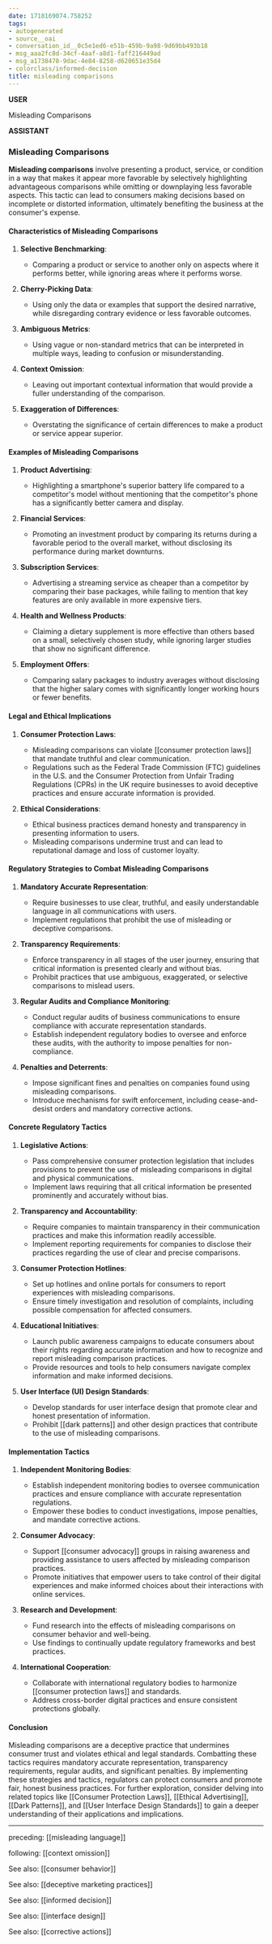 ```yaml
---
date: 1718169074.758252
tags:
- autogenerated
- source__oai
- conversation_id__0c5e1ed6-e51b-459b-9a98-9d69bb493b18
- msg_aaa2fc8d-34cf-4aaf-a8d1-faff216449ad
- msg_a1738478-9dac-4e84-8258-d620651e35d4
- colorclass/informed-decision
title: misleading comparisons
---
```


**USER**

Misleading Comparisons


**ASSISTANT**

### Misleading Comparisons

**Misleading comparisons** involve presenting a product, service, or condition in a way that makes it appear more favorable by selectively highlighting advantageous comparisons while omitting or downplaying less favorable aspects. This tactic can lead to consumers making decisions based on incomplete or distorted information, ultimately benefiting the business at the consumer's expense.

#### Characteristics of Misleading Comparisons

1. **Selective Benchmarking**:
   - Comparing a product or service to another only on aspects where it performs better, while ignoring areas where it performs worse.
   
2. **Cherry-Picking Data**:
   - Using only the data or examples that support the desired narrative, while disregarding contrary evidence or less favorable outcomes.
   
3. **Ambiguous Metrics**:
   - Using vague or non-standard metrics that can be interpreted in multiple ways, leading to confusion or misunderstanding.
   
4. **Context Omission**:
   - Leaving out important contextual information that would provide a fuller understanding of the comparison.
   
5. **Exaggeration of Differences**:
   - Overstating the significance of certain differences to make a product or service appear superior.

#### Examples of Misleading Comparisons

1. **Product Advertising**:
   - Highlighting a smartphone's superior battery life compared to a competitor's model without mentioning that the competitor's phone has a significantly better camera and display.
   
2. **Financial Services**:
   - Promoting an investment product by comparing its returns during a favorable period to the overall market, without disclosing its performance during market downturns.
   
3. **Subscription Services**:
   - Advertising a streaming service as cheaper than a competitor by comparing their base packages, while failing to mention that key features are only available in more expensive tiers.
   
4. **Health and Wellness Products**:
   - Claiming a dietary supplement is more effective than others based on a small, selectively chosen study, while ignoring larger studies that show no significant difference.
   
5. **Employment Offers**:
   - Comparing salary packages to industry averages without disclosing that the higher salary comes with significantly longer working hours or fewer benefits.

#### Legal and Ethical Implications

1. **Consumer Protection Laws**:
   - Misleading comparisons can violate [[consumer protection laws]] that mandate truthful and clear communication.
   - Regulations such as the Federal Trade Commission (FTC) guidelines in the U.S. and the Consumer Protection from Unfair Trading Regulations (CPRs) in the UK require businesses to avoid deceptive practices and ensure accurate information is provided.

2. **Ethical Considerations**:
   - Ethical business practices demand honesty and transparency in presenting information to users.
   - Misleading comparisons undermine trust and can lead to reputational damage and loss of customer loyalty.

#### Regulatory Strategies to Combat Misleading Comparisons

1. **Mandatory Accurate Representation**:
   - Require businesses to use clear, truthful, and easily understandable language in all communications with users.
   - Implement regulations that prohibit the use of misleading or deceptive comparisons.

2. **Transparency Requirements**:
   - Enforce transparency in all stages of the user journey, ensuring that critical information is presented clearly and without bias.
   - Prohibit practices that use ambiguous, exaggerated, or selective comparisons to mislead users.

3. **Regular Audits and Compliance Monitoring**:
   - Conduct regular audits of business communications to ensure compliance with accurate representation standards.
   - Establish independent regulatory bodies to oversee and enforce these audits, with the authority to impose penalties for non-compliance.

4. **Penalties and Deterrents**:
   - Impose significant fines and penalties on companies found using misleading comparisons.
   - Introduce mechanisms for swift enforcement, including cease-and-desist orders and mandatory corrective actions.

#### Concrete Regulatory Tactics

1. **Legislative Actions**:
   - Pass comprehensive consumer protection legislation that includes provisions to prevent the use of misleading comparisons in digital and physical communications.
   - Implement laws requiring that all critical information be presented prominently and accurately without bias.

2. **Transparency and Accountability**:
   - Require companies to maintain transparency in their communication practices and make this information readily accessible.
   - Implement reporting requirements for companies to disclose their practices regarding the use of clear and precise comparisons.

3. **Consumer Protection Hotlines**:
   - Set up hotlines and online portals for consumers to report experiences with misleading comparisons.
   - Ensure timely investigation and resolution of complaints, including possible compensation for affected consumers.

4. **Educational Initiatives**:
   - Launch public awareness campaigns to educate consumers about their rights regarding accurate information and how to recognize and report misleading comparison practices.
   - Provide resources and tools to help consumers navigate complex information and make informed decisions.

5. **User Interface (UI) Design Standards**:
   - Develop standards for user interface design that promote clear and honest presentation of information.
   - Prohibit [[dark patterns]] and other design practices that contribute to the use of misleading comparisons.

#### Implementation Tactics

1. **Independent Monitoring Bodies**:
   - Establish independent monitoring bodies to oversee communication practices and ensure compliance with accurate representation regulations.
   - Empower these bodies to conduct investigations, impose penalties, and mandate corrective actions.

2. **Consumer Advocacy**:
   - Support [[consumer advocacy]] groups in raising awareness and providing assistance to users affected by misleading comparison practices.
   - Promote initiatives that empower users to take control of their digital experiences and make informed choices about their interactions with online services.

3. **Research and Development**:
   - Fund research into the effects of misleading comparisons on consumer behavior and well-being.
   - Use findings to continually update regulatory frameworks and best practices.

4. **International Cooperation**:
   - Collaborate with international regulatory bodies to harmonize [[consumer protection laws]] and standards.
   - Address cross-border digital practices and ensure consistent protections globally.

#### Conclusion

Misleading comparisons are a deceptive practice that undermines consumer trust and violates ethical and legal standards. Combatting these tactics requires mandatory accurate representation, transparency requirements, regular audits, and significant penalties. By implementing these strategies and tactics, regulators can protect consumers and promote fair, honest business practices. For further exploration, consider delving into related topics like [[Consumer Protection Laws]], [[Ethical Advertising]], [[Dark Patterns]], and [[User Interface Design Standards]] to gain a deeper understanding of their applications and implications.


---

preceding: [[misleading language]]  


following: [[context omission]]

See also: [[consumer behavior]]


See also: [[deceptive marketing practices]]


See also: [[informed decision]]


See also: [[interface design]]


See also: [[corrective actions]]